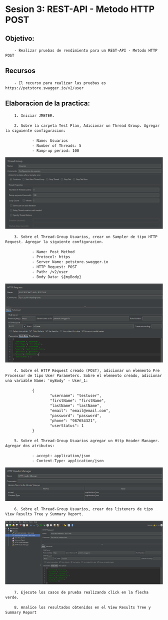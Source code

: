 # Sesion 3: REST-API - Metodo HTTP POST 

## Objetivo: 

        - Realizar pruebas de rendimiento para un REST-API - Metodo HTTP POST


## Recursos

        - El recurso para realizar las pruebas es https://petstore.swagger.io/v2/user


## Elaboracion de la practica: 

        1. Iniciar JMETER. 

        2. Sobre la carpeta Test Plan, Adicionar un Thread Group. Agregar la siguiente configuracion:

                - Name: Usuarios 
                - Number of Threads: 5 
                - Ramp-up period: 100

![alt text](S3_1.png)


        3. Sobre el Thread-Group Usuarios, crear un Sampler de tipo HTTP Request. Agregar la siguiente configuracion. 

                - Name: Post Method
                - Protocol: https
                - Server Name: petstore.swagger.io
                - HTTP Request: POST 
                - Path: /v2/user
                - Body Data: ${myBody}

                        
                 
![alt text](S3_2.png)

        4. Sobre el HTTP Request creado (POST), adicionar un elemento Pre Processor de tipo User Parameters. Sobre el elemento creado, adicionar una variable Name: 'myBody' - User_1: 

                { 
                        "username": "testuser",
                        "firstName": "firstName",
                        "lastName": "lastName",
                        "email": "email@email.com",
                        "password": "password",
                        "phone": "987654321",
                        "userStatus": 1 
                } 

        5. Sobre el Thread-Group Usuarios agregar un Http Header Manager. Agregar dos atributos: 

                - accept: application/json
                - Content-Type: application/json

![alt text](S3_3.png)


        6. Sobre el Thread-Group Usuarios, crear dos listeners de tipo View Results Tree y Summary Report.

 ![alt text](S3_4.png)       


        7. Ejecute los casos de prueba realizando click en la flecha verde. 

        8. Analice los resultados obtenidos en el View Results Tree y Summary Report 
